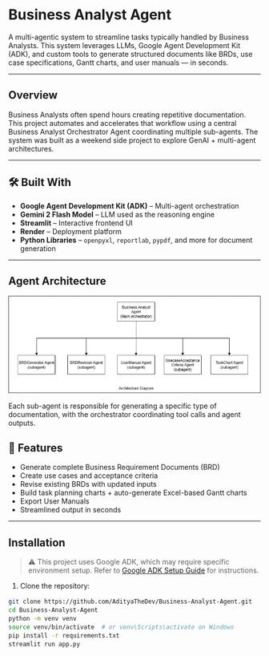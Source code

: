 # Business Analyst Agent 

A multi-agentic system to streamline tasks typically handled by Business Analysts. 
This system leverages LLMs, Google Agent Development Kit (ADK), and custom tools to generate structured documents like BRDs, use case specifications, Gantt charts, and user manuals — in seconds.

---

## Overview

Business Analysts often spend hours creating repetitive documentation. This project automates and accelerates that workflow using a central Business Analyst Orchestrator Agent coordinating multiple sub-agents.
The system was built as a weekend side project to explore GenAI + multi-agent architectures.

---

## 🛠️ Built With

- **Google Agent Development Kit (ADK)** – Multi-agent orchestration  
- **Gemini 2 Flash Model** – LLM used as the reasoning engine  
- **Streamlit** – Interactive frontend UI  
- **Render** – Deployment platform  
- **Python Libraries** – `openpyxl`, `reportlab`, `pypdf`, and more for document generation

---

##  Agent Architecture

![System Architecture](Architecture.drawio.png)


Each sub-agent is responsible for generating a specific type of documentation, with the orchestrator coordinating tool calls and agent outputs.



## 📄 Features

-  Generate complete Business Requirement Documents (BRD)
-  Create use cases and acceptance criteria
-  Revise existing BRDs with updated inputs
-  Build task planning charts + auto-generate Excel-based Gantt charts
-  Export User Manuals
-  Streamlined output in seconds

---

##  Installation

> ⚠ This project uses Google ADK, which may require specific environment setup. Refer to [Google ADK Setup Guide](https://github.com/google/agent-development-kit) for instructions.

1. Clone the repository:

```bash
git clone https://github.com/AdityaTheDev/Business-Analyst-Agent.git
cd Business-Analyst-Agent
python -m venv venv
source venv/bin/activate  # or venv\Scripts\activate on Windows
pip install -r requirements.txt
streamlit run app.py
